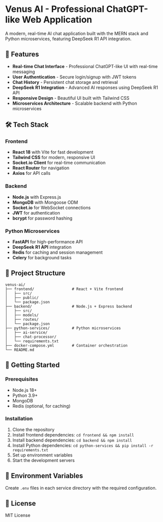 # Venus AI - Professional ChatGPT-like Web Application

A modern, real-time AI chat application built with the MERN stack and Python microservices, featuring DeepSeek R1 API integration.

## 🚀 Features

- **Real-time Chat Interface** - Professional ChatGPT-like UI with real-time messaging
- **User Authentication** - Secure login/signup with JWT tokens
- **Chat History** - Persistent chat storage and retrieval
- **DeepSeek R1 Integration** - Advanced AI responses using DeepSeek R1 API
- **Responsive Design** - Beautiful UI built with Tailwind CSS
- **Microservices Architecture** - Scalable backend with Python microservices

## 🛠️ Tech Stack

### Frontend
- **React 18** with Vite for fast development
- **Tailwind CSS** for modern, responsive UI
- **Socket.io Client** for real-time communication
- **React Router** for navigation
- **Axios** for API calls

### Backend
- **Node.js** with Express.js
- **MongoDB** with Mongoose ODM
- **Socket.io** for WebSocket connections
- **JWT** for authentication
- **bcrypt** for password hashing

### Python Microservices
- **FastAPI** for high-performance API
- **DeepSeek R1 API** integration
- **Redis** for caching and session management
- **Celery** for background tasks

## 📁 Project Structure

```
venus-ai/
├── frontend/                 # React + Vite frontend
│   ├── src/
│   ├── public/
│   └── package.json
├── backend/                  # Node.js + Express backend
│   ├── src/
│   ├── models/
│   ├── routes/
│   └── package.json
├── python-services/          # Python microservices
│   ├── ai-service/
│   ├── chat-processor/
│   └── requirements.txt
├── docker-compose.yml        # Container orchestration
└── README.md
```

## 🚀 Getting Started

### Prerequisites
- Node.js 18+
- Python 3.9+
- MongoDB
- Redis (optional, for caching)

### Installation

1. Clone the repository
2. Install frontend dependencies: `cd frontend && npm install`
3. Install backend dependencies: `cd backend && npm install`
4. Install Python dependencies: `cd python-services && pip install -r requirements.txt`
5. Set up environment variables
6. Start the development servers

## 🔧 Environment Variables

Create `.env` files in each service directory with the required configuration.

## 📝 License

MIT License
